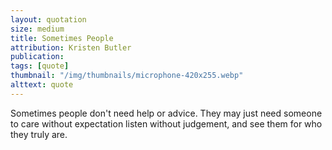 ```yaml
---
layout: quotation
size: medium
title: Sometimes People
attribution: Kristen Butler
publication:
tags: [quote]
thumbnail: "/img/thumbnails/microphone-420x255.webp"
alttext: quote
---
```


Sometimes people don't need help or advice. They may just need
someone to care without expectation listen without judgement, and
see them for who they truly are.
